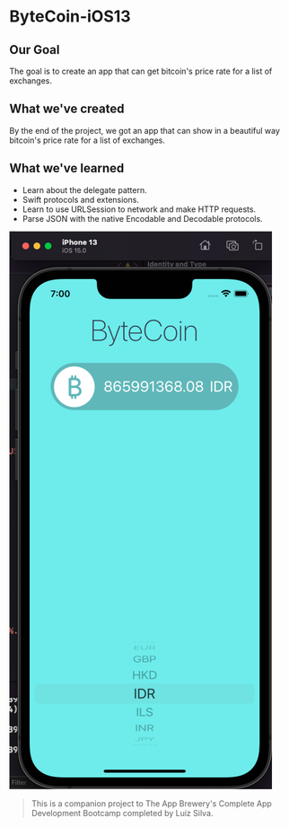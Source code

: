 # ByteCoin-iOS13

## Our Goal
The goal is to create an app that can get bitcoin's price rate for a list of exchanges.

## What we've created
By the end of the project, we got an app that can show in a beautiful way bitcoin's price rate for a list of exchanges.

## What we've learned

* Learn about the delegate pattern.
* Swift protocols and extensions. 
* Learn to use URLSession to network and make HTTP requests.
* Parse JSON with the native Encodable and Decodable protocols. 


![End Banner](img1.png)



>This is a companion project to The App Brewery's Complete App Development Bootcamp completed by Luiz Silva.

